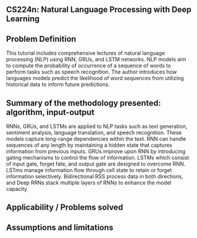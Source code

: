 ## CS224n: Natural Language Processing with Deep Learning
## Problem Definition
This tutorial includes comprehensive lectures of natural language processing (NLP) using RNN, GRUs, and LSTM networks. NLP models aim to compute the probability of occurrence of a sequence of words to perform tasks such as speech recognition. The author introduces how languages models predict the likelihood of word sequences from utilizing historical data to inform future predictions.
## Summary of the methodology presented: algorithm, input-output
RNNs, GRUs, and LSTMs are applied to NLP tasks such as text generation, sentiment analysis, language translation, and speech recognition. These models capture long-range dependencies within the text. RNN can handle sequences of any length by maintaining a hidden state that captures information from previous inputs. GRUs improve upon RNN by introducing gating mechanisms to control the flow of information. LSTMs which consist of input gate, forget fate, and output gate are designed to overcome RNN. LSTms manage information flow through cell state to retain or forget information selectively. Bidirectional RSS process data in both directions, and Deep RRNs stack multiple layers of RNNs to enhance the model capacity.
## Applicability / Problems solved

## Assumptions and limitations
